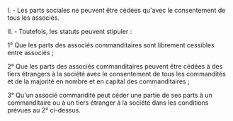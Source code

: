 I. - Les parts sociales ne peuvent être cédées qu'avec le consentement de tous les associés.

II. - Toutefois, les statuts peuvent stipuler :

1° Que les parts des associés commanditaires sont librement cessibles entre associés ;

2° Que les parts des associés commanditaires peuvent être cédées à des tiers étrangers à la société avec le consentement de tous les commandités et de la majorité en nombre et en capital des commanditaires ;

3° Qu'un associé commandité peut céder une partie de ses parts à un commanditaire ou à un tiers étranger à la société dans les conditions prévues au 2° ci-dessus.
